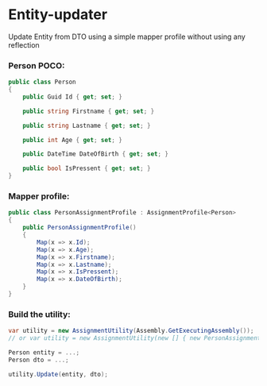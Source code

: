 # Entity-updater
Update Entity from DTO using a simple mapper profile without using any reflection

### Person POCO:
```csharp
public class Person
{
    public Guid Id { get; set; }

    public string Firstname { get; set; }

    public string Lastname { get; set; }

    public int Age { get; set; }

    public DateTime DateOfBirth { get; set; }

    public bool IsPressent { get; set; }
}
```

### Mapper profile:
```csharp
public class PersonAssignmentProfile : AssignmentProfile<Person>
{
    public PersonAssignmentProfile()
    {
        Map(x => x.Id);
        Map(x => x.Age);
        Map(x => x.Firstname);
        Map(x => x.Lastname);
        Map(x => x.IsPressent);
        Map(x => x.DateOfBirth);
    }
}
```

### Build the utility:
```csharp
var utility = new AssignmentUtility(Assembly.GetExecutingAssembly());
// or var utility = new AssignmentUtility(new [] { new PersonAssignmentProfile() });

Person entity = ...;
Person dto = ...;

utility.Update(entity, dto);
```
